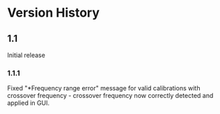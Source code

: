 Version History
===============

1.1
---
Initial release

### 1.1.1
Fixed "*Frequency range error" message for valid calibrations with crossover frequency - crossover frequency now correctly detected and applied in GUI.